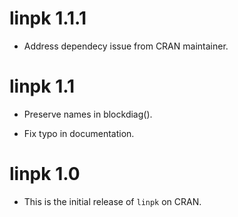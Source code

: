 # linpk 1.1.1

* Address dependecy issue from CRAN maintainer.

# linpk 1.1

* Preserve names in blockdiag().

* Fix typo in documentation.

# linpk 1.0

* This is the initial release of `linpk` on CRAN.

